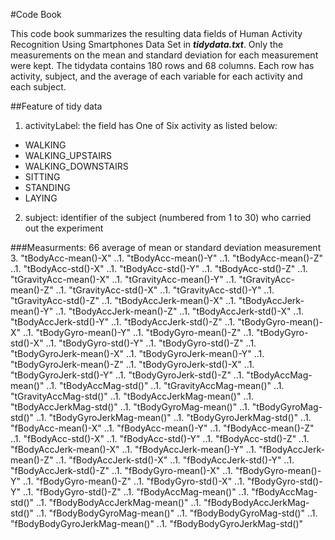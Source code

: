 #Code Book

This code book summarizes the resulting data fields of Human Activity Recognition Using Smartphones Data Set in **_tidydata.txt_**. 
Only the measurements on the mean and standard deviation for each measurement were kept.
The tidydata contains 180 rows and 68 columns. Each row has activity, subject, and the average of each variable for each activity and each subject.

##Feature of tidy data

1. activityLabel: the field has One of Six activity as listed below: 
* WALKING
* WALKING_UPSTAIRS 
* WALKING_DOWNSTAIRS
* SITTING
* STANDING
* LAYING

2. subject: identifier of the subject (numbered from 1 to 30) who carried out the experiment

###Measurments: 66 average of mean or standard deviation measurement 
3. "tBodyAcc-mean()-X"
..1. "tBodyAcc-mean()-Y"
..1. "tBodyAcc-mean()-Z"
..1. "tBodyAcc-std()-X"
..1. "tBodyAcc-std()-Y"
..1. "tBodyAcc-std()-Z"
..1. "tGravityAcc-mean()-X"
..1. "tGravityAcc-mean()-Y"
..1. "tGravityAcc-mean()-Z"
..1. "tGravityAcc-std()-X"
..1. "tGravityAcc-std()-Y"
..1. "tGravityAcc-std()-Z"
..1. "tBodyAccJerk-mean()-X"
..1. "tBodyAccJerk-mean()-Y"
..1. "tBodyAccJerk-mean()-Z"
..1. "tBodyAccJerk-std()-X"
..1. "tBodyAccJerk-std()-Y"
..1. "tBodyAccJerk-std()-Z"
..1. "tBodyGyro-mean()-X"
..1. "tBodyGyro-mean()-Y"
..1. "tBodyGyro-mean()-Z"
..1. "tBodyGyro-std()-X"
..1. "tBodyGyro-std()-Y"
..1. "tBodyGyro-std()-Z"
..1. "tBodyGyroJerk-mean()-X"
..1. "tBodyGyroJerk-mean()-Y"
..1. "tBodyGyroJerk-mean()-Z"
..1. "tBodyGyroJerk-std()-X"
..1. "tBodyGyroJerk-std()-Y"
..1. "tBodyGyroJerk-std()-Z"
..1. "tBodyAccMag-mean()"
..1. "tBodyAccMag-std()"
..1. "tGravityAccMag-mean()"
..1. "tGravityAccMag-std()"
..1. "tBodyAccJerkMag-mean()"
..1. "tBodyAccJerkMag-std()"
..1. "tBodyGyroMag-mean()"
..1. "tBodyGyroMag-std()"
..1. "tBodyGyroJerkMag-mean()"
..1. "tBodyGyroJerkMag-std()"
..1. "fBodyAcc-mean()-X"
..1. "fBodyAcc-mean()-Y"
..1. "fBodyAcc-mean()-Z"
..1. "fBodyAcc-std()-X"
..1. "fBodyAcc-std()-Y"
..1. "fBodyAcc-std()-Z"
..1. "fBodyAccJerk-mean()-X"
..1. "fBodyAccJerk-mean()-Y"
..1. "fBodyAccJerk-mean()-Z"
..1. "fBodyAccJerk-std()-X"
..1. "fBodyAccJerk-std()-Y"
..1. "fBodyAccJerk-std()-Z"
..1. "fBodyGyro-mean()-X"
..1. "fBodyGyro-mean()-Y"
..1. "fBodyGyro-mean()-Z"
..1. "fBodyGyro-std()-X"
..1. "fBodyGyro-std()-Y"
..1. "fBodyGyro-std()-Z"
..1. "fBodyAccMag-mean()"
..1. "fBodyAccMag-std()"
..1. "fBodyBodyAccJerkMag-mean()"
..1. "fBodyBodyAccJerkMag-std()"
..1. "fBodyBodyGyroMag-mean()"
..1. "fBodyBodyGyroMag-std()"
..1. "fBodyBodyGyroJerkMag-mean()"
..1. "fBodyBodyGyroJerkMag-std()"

